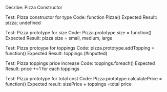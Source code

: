 Decribe: Pizza Constructor

Test: Pizza constructor for type
Code: function Pizza()
Expected Result: pizza; undefined

Test: Pizza prototype for size
Code: Pizza.prototype.size = function()
Expected Result: pizza size = small, medium, large

Test: Pizza protoype for toppings
Code: pizza.prototype.addTopping = function()
Expected Result: toppings (#inputted)

Test: Pizza toppings price increase
Code: toppings.foreach()
Expected Result: price +=1 for each toppings

Test: Pizza prototype for total cost
Code: Pizza.prototype.calculatePrice = function()
Expected result: sizePrice + toppings =total price
